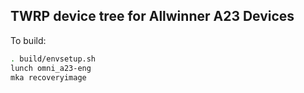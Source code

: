 ## TWRP device tree for Allwinner A23 Devices

To build:

```sh
. build/envsetup.sh
lunch omni_a23-eng
mka recoveryimage
```
